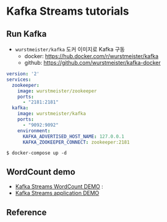 # Kafka Streams tutorials

## Run Kafka

* `wurstmeister/kafka` 도커 이미지로 Kafka 구동
    * docker: https://hub.docker.com/r/wurstmeister/kafka
    * github: https://github.com/wurstmeister/kafka-docker
 
```yaml
version: '2'
services:
  zookeeper:
    image: wurstmeister/zookeeper
    ports:
      - "2181:2181"
  kafka:
    image: wurstmeister/kafka
    ports:
      - "9092:9092"
    environment:
      KAFKA_ADVERTISED_HOST_NAME: 127.0.0.1
      KAFKA_ZOOKEEPER_CONNECT: zookeeper:2181

```

```shell script
$ docker-compose up -d
```


## WordCount demo
* [Kafka Streams WordCount DEMO](kafka-stream-wordcount/README.md) : 
* [Kafka Streams application DEMO](kafka-streams-simple-applications/README.md)

## Reference
